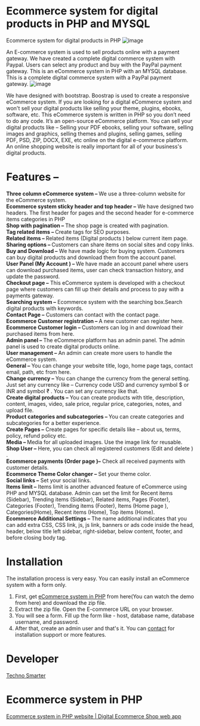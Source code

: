 # Ecommerce system for digital products in PHP and MYSQL
Ecommerce system for digital products in PHP 
![image](https://user-images.githubusercontent.com/41726733/209428080-cae9ce00-bec4-4a51-b56d-ff5a7d33e762.png)

An E-commerce system is used to sell products online with a payment gateway. We have created a complete digital commerce system with Paypal. 
Users can select any product and buy with the PayPal payment gateway. This is an eCommerce system in PHP with an MYSQL database.
This is a complete digital commerce system with a PayPal payment gateway.
![image](https://user-images.githubusercontent.com/41726733/209428089-513b09c5-810e-4f3c-bb63-fa58f69d4181.png)

We have designed with bootstrap. Boostrap is used to create a responsive eCommerce system. 
If you are looking for a digital eCommerce system and won't sell your digital products like selling your theme, plugins, ebooks, software, etc. This eCommerce system is written in PHP so you don’t need to do any code. It’s an open-source eCommerce platform. You can sell your digital products like – Selling your PDF ebooks, selling your software, selling images and graphics, selling themes and plugins, selling games, selling PDF, PSD, ZIP, DOCX, EXE, etc online on the digital e-commerce platform. An online shopping website is really important for all of your business's digital products. 
# Features – 
<strong>Three column eCommerce system – </strong>
We use a three-column website for the eCommerce system. <br>
<strong>Ecommerce system sticky header and top header –</strong> 
We have designed two headers. The first header for pages and the second header for e-commerce items categories in PHP<br>
<strong>Shop with pagination – </strong>
The shop page is created with pagination. <br>
<strong>Tag related items – </strong>
Create tags for SEO purposes. <br>
<strong>Related items – </strong>
Related items (Digital products ) below current item page. <br>
<strong>Sharing options – </strong>
Customers can share items on social sites and copy links.<br> 
<strong>Buy and Download –</strong> 
We have made logic for buying system.  Customers can buy digital products and download them from the account panel.<br> 
<strong>User Panel (My Account ) – </strong>
We have made an account panel where users can download purchased items, user can check transaction history, and update the password. <br>
<strong>Checkout page –</strong> 
This eCommerce system is developed with a checkout page where customers can fill up their details and process to pay with a payments gateway.<br> 
<strong>Searching system –</strong> 
Ecommerce system with the searching box.Search digital products with keywords. <br>
<strong>Contact Page –</strong> 
Customers can contact with the contact page. <br>
<strong>Ecommerce Customer registration – </strong>
A new customer can register here. <br>
<strong>Ecommerce Customer login – </strong>
Customers can log in and download their purchased items from here. <br>
<strong>Admin panel – </strong>
The eCommerce platform has an admin panel. The admin panel is used to create digital products online. <br>
<strong>User management –</strong> 
An admin can create more users to handle the eCommerce system.<br> 
<strong>General –</strong> 
You can change your website title, logo, home page tags, contact email, path, etc from here. <br>
<strong>Change currency – </strong>
You can change the currency from the general setting. Just set any currency like – Currency code USD and currency symbol $ or INR and symbol ₹ . 
You can set any currency like that.  <br>
<strong>Create digital products –</strong> 
You can create products with title, description, content, images, video, sale price, regular price, categories, notes, and upload file. <br>
<strong>Product categories and subcategories – </strong>
You can create categories and subcategories for a better experience. <br>
<strong>Create Pages –</strong> 
Create pages for specific details like – about us, terms, policy, refund policy etc.  <br>
<strong>Media – </strong>
Media for all uploaded images. Use the image link for reusable. <br>
<strong>Shop User –</strong> 
Here, you can check all registered customers (Edit and delete ) .  <br>
<strong>Ecommerce payments (Order page )–</strong> 
Check all received payments with customer details.  <br>
<strong>Ecommerce Theme Color changer  –</strong> 
Set your theme color. <br>
<strong>Social links –</strong>
Set your social links.  <br>
<strong>Items limit –</strong> 
Items limit is another advanced feature of eCommerce using PHP and MYSQL database. Admin can set the limit for Recent items (Sidebar), Trending items (Sidebar),
Related items, Pages (Footer), Categories (Footer), Trending items (Footer), Items (Home page ), Categories(Home), Recent items (Home), Top items (Home).<br>
<strong>Ecommerce Additional Settings –</strong>
The name additional indicates that you can add extra CSS, CSS link, js, js link, banners or ads code inside the head, header, below title left sidebar,
right-sidebar, below content, footer, and before closing body tag.<br> 
 # Installation 
 The installation process is very easy. You can easily install an eCommerce system with a form only. <br>
 1. First, get <a href="https://technosmarter.com/item/ecommerce-system-in-php-website"> eCommerce system in PHP</a> from here(You can watch the demo from here) and download the zip file.<br> 
 2. Extract the zip file. Open the E-commerce URL on your browser.<br> 
 3. You will see a form. Fill up the form like - host, database name, database username, and password. <br>
 4. After that, create an admin user and that's it. You can <a href="https://technosmarter.com/contact">contact</a> for installation support or more features. <br>
 # Developer 
 <a href="https://technosmarter.com">Techno Smarter </a>
 # Ecommerce system in PHP 
 <a href="https://technosmarter.com/item/ecommerce-system-in-php-website">Ecommerce system in PHP website | Digital Ecommerce Shop web app</a>
 
